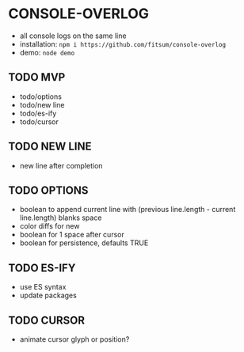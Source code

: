 # CONSOLE-OVERLOG
- all console logs on the same line
- installation: `npm i https://github.com/fitsum/console-overlog`
- demo: `node demo`

## TODO MVP
- todo/options
- todo/new line
- todo/es-ify
- todo/cursor

## TODO NEW LINE
- new line after completion

## TODO OPTIONS
- boolean to append current line with (previous line.length - current line.length) blanks space
- color diffs for new
- boolean for 1 space after cursor
- boolean for persistence, defaults TRUE

## TODO ES-IFY
- use ES syntax
- update packages

## TODO CURSOR
- animate cursor glyph or position?
